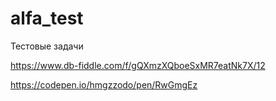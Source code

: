 # alfa_test
Тестовые задачи 

https://www.db-fiddle.com/f/gQXmzXQboeSxMR7eatNk7X/12

https://codepen.io/hmgzzodo/pen/RwGmgEz
